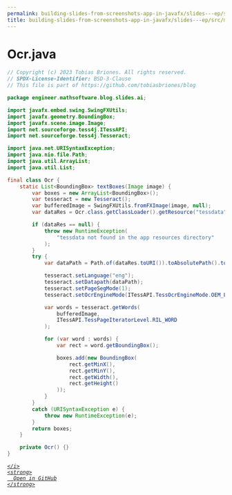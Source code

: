 ```yaml
---
permalink: building-slides-from-screenshots-app-in-javafx/slides---ep/src/main/java/engineer/mathsoftware/blog/slides/ai/Ocr.java.html
title: building-slides-from-screenshots-app-in-javafx/slides---ep/src/main/java/engineer/mathsoftware/blog/slides/ai/Ocr.java
---
```


# Ocr.java
```java
// Copyright (c) 2023 Tobias Briones. All rights reserved.
// SPDX-License-Identifier: BSD-3-Clause
// This file is part of https://github.com/tobiasbriones/blog

package engineer.mathsoftware.blog.slides.ai;

import javafx.embed.swing.SwingFXUtils;
import javafx.geometry.BoundingBox;
import javafx.scene.image.Image;
import net.sourceforge.tess4j.ITessAPI;
import net.sourceforge.tess4j.Tesseract;

import java.net.URISyntaxException;
import java.nio.file.Path;
import java.util.ArrayList;
import java.util.List;

final class Ocr {
    static List<BoundingBox> textBoxes(Image image) {
        var boxes = new ArrayList<BoundingBox>();
        var tesseract = new Tesseract();
        var bufferedImage = SwingFXUtils.fromFXImage(image, null);
        var dataRes = Ocr.class.getClassLoader().getResource("tessdata");

        if (dataRes == null) {
            throw new RuntimeException(
                "tessdata not found in the app resources directory"
            );
        }
        try {
            var dataPath = Path.of(dataRes.toURI()).toAbsolutePath().toString();

            tesseract.setLanguage("eng");
            tesseract.setDatapath(dataPath);
            tesseract.setPageSegMode(1);
            tesseract.setOcrEngineMode(ITessAPI.TessOcrEngineMode.OEM_LSTM_ONLY);

            var words = tesseract.getWords(
                bufferedImage,
                ITessAPI.TessPageIteratorLevel.RIL_WORD
            );

            for (var word : words) {
                var rect = word.getBoundingBox();

                boxes.add(new BoundingBox(
                    rect.getMinX(),
                    rect.getMinY(),
                    rect.getWidth(),
                    rect.getHeight()
                ));
            }
        }
        catch (URISyntaxException e) {
            throw new RuntimeException(e);
        }
        return boxes;
    }

    private Ocr() {}
}

```
<div class="social open-gh-btn my-4">
  <a class="btn btn-github" href="https://github.com/tobiasbriones/blog/tree/main/swe/dev/java/javafx/drawing/productivity/building-slides-from-screenshots-app-in-javafx/slides---ep/src/main/java/engineer/mathsoftware/blog/slides/ai/Ocr.java" target="_blank">
    <i class="fab fa-github">
      
    </i>
    <strong>
      Open in GitHub
    </strong>
  </a>
</div>